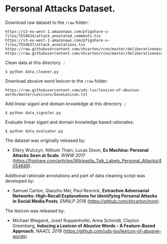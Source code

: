 # Personal Attacks Dataset.

Download raw dataset to the `/raw` folder:
```
https://s3-eu-west-1.amazonaws.com/pfigshare-u-files/7554634/attack_annotated_comments.tsv
https://s3-eu-west-1.amazonaws.com/pfigshare-u-files/7554637/attack_annotations.tsv
https://raw.githubusercontent.com/shcarton/rcnn/master/deliberativeness/data/processed/wiki/personal_attacks/wiki_attack_dev_rationale.csv
https://raw.githubusercontent.com/shcarton/rcnn/master/deliberativeness/data/processed/wiki/personal_attacks/wiki_attack_test_rationale.csv
```

Clean data at this directory `.`:
```
$ python data_cleaner.py
```

Download abusive word lexicon to the `/raw` folder:
```
https://raw.githubusercontent.com/uds-lsv/lexicon-of-abusive-words/master/Lexicons/baseLexicon.txt
```

Add linear siganl and domain knowledge at this directory `.`:
```
$ python data_signaler.py
```

Evaluate linear siganl and domain knowledge based rationales:
```
$ python data_evaluator.py
```

The dataset was originally released by:  
- Ellery Wulczyn, Nithum Thain, Lucas Dixon, **Ex Machina: Personal Attacks Seen at Scale**, *WWW 2017* (https://figshare.com/articles/Wikipedia_Talk_Labels_Personal_Attacks/4054689).

Additional rationale annotations and part of data cleaning script was developed by:
- Samuel Carton, Qiaozhu Mei, Paul Resnick, **Extractive Adversarial Networks: High-Recall Explanations for Identifying Personal Attacks in Social Media Posts**, *EMNLP 2018* (https://github.com/shcarton/rcnn).

The lexicon was released by:
- Michael Wiegand, Josef Ruppenhofer, Anna Schmidt, Clayton Greenberg, **Inducing a Lexicon of Abusive Words - A Feature-Based Approach**, *NAACL 2018* (https://github.com/uds-lsv/lexicon-of-abusive-words).
